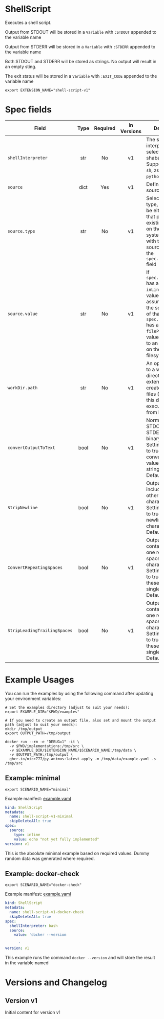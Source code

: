 # ShellScript

Executes a shell script.

Output from STDOUT will be stored in a `Variable` with `:STDOUT` appended to the 
variable name

Output from STDERR will be stored in a `Variable` with `:STDERR` appended to the
variable name

Both STDOUT and STDERR will be stored as strings. No output will result in an
empty sting.

The exit status will be stored in a `Variable` with `:EXIT_CODE` appended to the
variable name


```shell
export EXTENSION_NAME="shell-script-v1"
```

# Spec fields

| Field                        | Type     | Required | In Versions | Description                                                                                                                                                                                                                                     |
| ---------------------------- | :------: | :------: | :---------: | ----------------------------------------------------------------------------------------------------------------------------------------------------------------------------------------------------------------------------------------------- |
| `shellInterpreter`           |  str     |    No    |     v1      | The shell interpreter to select in the shabang line. Supported values: `sh`, `zsh`, `perl`, `python` and `bash`                                                                                                                                 |
| `source`                     |  dict    |    Yes   |     v1      | Defines the script source                                                                                                                                                                                                                       |
| `source.type`                |  str     |    No    |     v1      | Select the source type, which can be either `filePath` that points to an existing script file on the local file system, or `inLine` with the script source defined in the `spec.source.value` field                                             |
| `source.value`               |  str     |    No    |     v1      | If `spec.source.type` has a value of `inLine` then the value here will be assumed to be the script content of that type. if `spec.source.type` has a value of `filePath` then this value must point to an existing file on the local filesystem |
| `workDir.path`               |  str     |    No    |     v1      | An optional path to a working directory. The extension will create temporary files (if needed) in this directory and execute them from here.                                                                                                    |
| `convertOutputToText`        |  bool    |    No    |     v1      | Normally the STDOUT and STDERR will be binary encoded. Setting this value to true will convert those values to a normal string. Default=False                                                                                                   |
| `StripNewline`               |  bool    |    No    |     v1      | Output may include newline or other line break characters. Setting this value to true will remove newline characters. Default=False                                                                                                             |
| `ConvertRepeatingSpaces`     |  bool    |    No    |     v1      | Output may contain more than one repeating space or tab characters. Setting this value to true will replace these with a single space. Default=False                                                                                            |
| `StripLeadingTrailingSpaces` |  bool    |    No    |     v1      | Output may contain more than one repeating space or tab characters. Setting this value to true will replace these with a single space. Default=False                                                                                            |


# Example Usages

You can run the examples by using the following command after updating your environment variables:

```shell
# Set the examples directory (adjust to suit your needs):
export EXAMPLE_DIR="$PWD/examples"

# If you need to create an output file, also set and mount the output path (adjust to suit your needs):
mkdir /tmp/output
export OUTPUT_PATH=/tmp/output

docker run --rm -e "DEBUG=1" -it \
  -v $PWD/implementations:/tmp/src \
  -v $EXAMPLE_DIR/$EXTENSION_NAME/$SCENARIO_NAME:/tmp/data \
  -v $OUTPUT_PATH:/tmp/output \
  ghcr.io/nicc777/py-animus:latest apply -m /tmp/data/example.yaml -s /tmp/src
```



## Example: minimal

```shell
export SCENARIO_NAME="minimal"
```

Example manifest: [example.yaml](/media/nicc777/data/nicc777/git/Personal/GitHub/py-animus-extensions/examples/shell-script-v1/minimal/example.yaml)

```yaml
kind: ShellScript
metadata:
  name: shell-script-v1-minimal
  skipDeleteAll: true
spec:
  source:
    type: inline
    value: echo "not yet fully implemented"
version: v1

```

This is the absolute minimal example based on required values. Dummy random data was generated where required.

        

## Example: docker-check

```shell
export SCENARIO_NAME="docker-check"
```

Example manifest: [example.yaml](/media/nicc777/data/nicc777/git/Personal/GitHub/py-animus-extensions/examples/shell-script-v1/docker-check/example.yaml)

```yaml
kind: ShellScript
metadata:
  name: shell-script-v1-docker-check
  skipDeleteAll: true
spec:
  shellInterpreter: bash
  source:
    value: 'docker --version

      '
version: v1

```

This example runs the command `docker --version` and will store the result in the variable named

        

# Versions and Changelog

## Version v1

Initial content for version v1

